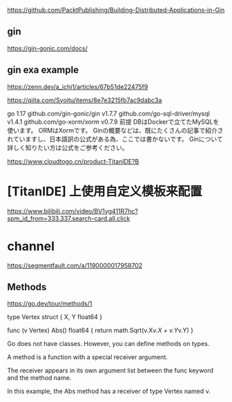 https://github.com/PacktPublishing/Building-Distributed-Applications-in-Gin
## gin
https://gin-gonic.com/docs/

## gin exa example
https://zenn.dev/a_ichi1/articles/67b51de22475f9

https://qiita.com/Syoitu/items/8e7e3215fb7ac9dabc3a

go 1.17
github.com/gin-gonic/gin v1.7.7
github.com/go-sql-driver/mysql v1.4.1
github.com/go-xorm/xorm v0.7.9
前提
DBはDockerで立てたMySQLを使います。
ORMはXormです。
Ginの概要などは、既にたくさんの記事で紹介されていますし、日本語訳の公式がある為、ここでは書かないです。
Ginについて詳しく知りたい方は公式をご参考ください。


https://www.cloudtogo.cn/product-TitanIDE?B

# [TitanIDE] 上使用自定义模板来配置
https://www.bilibili.com/video/BV1yg411R7hc?spm_id_from=333.337.search-card.all.click

# channel
https://segmentfault.com/a/1190000017958702


## Methods
https://go.dev/tour/methods/1

type Vertex struct {
	X, Y float64
}

func (v Vertex) Abs() float64 {
	return math.Sqrt(v.X*v.X + v.Y*v.Y)
}

Go does not have classes. However, you can define methods on types.

A method is a function with a special receiver argument.

The receiver appears in its own argument list between the func keyword and the method name.

In this example, the Abs method has a receiver of type Vertex named v.
